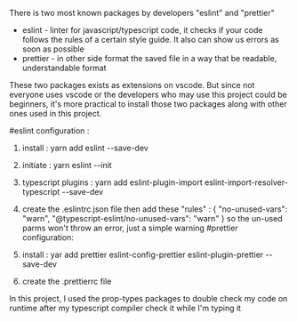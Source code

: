 There is two most known packages by developers "eslint" and "prettier"

- eslint - linter for javascript/typescript code, it checks if your code follows the rules of a certain style guide. It also can show us errors as soon as possible
- prettier - in other side format the saved file in a way that be readable, understandable format

These two packages exists as extensions on vscode. But since not everyone uses vscode or the developers who may use this project could be beginners, it's more practical to install those two packages along with other ones used in this project.

#eslint configuration :

1. install : yarn add eslint --save-dev
2. initiate : yarn eslint --init
3. typescript plugins : yarn add eslint-plugin-import eslint-import-resolver-typescript --save-dev
4. create the .eslintrc.json file then add these
   "rules" : {
   "no-unused-vars": "warn",
   "@typescript-eslint/no-unused-vars": "warn"
   }
   so the un-used parms won't throw an error, just a simple warning
   #prettier configuration:

5. install : yar add prettier eslint-config-prettier eslint-plugin-prettier --save-dev
6. create the .prettierrc file

In this project, I used the prop-types packages to double check my code on runtime after my typescript compiler check it while I'm typing it
